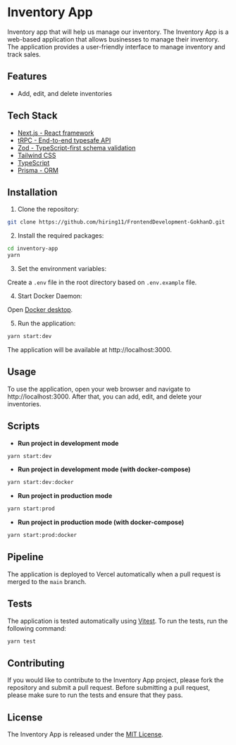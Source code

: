 # Inventory App

Inventory app that will help us manage our inventory.
The Inventory App is a web-based application that allows businesses to manage their inventory. The application provides a user-friendly interface to manage inventory and track sales.

## Features

-   Add, edit, and delete inventories

## Tech Stack

-   [Next.js - React framework](https://nextjs.org)
-   [tRPC - End-to-end typesafe API](https://trpc.io)
-   [Zod - TypeScript-first schema validation](https://zod.dev)
-   [Tailwind CSS](https://tailwindcss.com)
-   [TypeScript](https://typescriptlang.org)
-   [Prisma - ORM](https://prisma.io)

## Installation

1. Clone the repository:

```bash
git clone https://github.com/hiring11/FrontendDevelopment-GokhanD.git
```

2. Install the required packages:

```bash
cd inventory-app
yarn
```

3. Set the environment variables:

Create a `.env` file in the root directory based on `.env.example` file.

4. Start Docker Daemon:

Open [Docker desktop](https://www.docker.com/products/docker-desktop/).

5. Run the application:

```bash
yarn start:dev
```

The application will be available at http://localhost:3000.

## Usage

To use the application, open your web browser and navigate to http://localhost:3000.
After that, you can add, edit, and delete your inventories.

## Scripts

-   **Run project in development mode**

```bash
yarn start:dev
```

-   **Run project in development mode (with docker-compose)**

```bash
yarn start:dev:docker
```

-   **Run project in production mode**

```bash
yarn start:prod
```

-   **Run project in production mode (with docker-compose)**

```bash
yarn start:prod:docker
```

## Pipeline

The application is deployed to Vercel automatically when a pull request is merged to the `main` branch.

## Tests

The application is tested automatically using [Vitest](https://vitest.dev).
To run the tests, run the following command:

```bash
yarn test
```

## Contributing

If you would like to contribute to the Inventory App project, please fork the repository and submit a pull request.
Before submitting a pull request, please make sure to run the tests and ensure that they pass.

## License

The Inventory App is released under the [MIT License](https://opensource.org/license/mit/).
